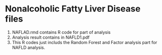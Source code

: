# Nonalcoholic Fatty Liver Disease files
1. NAFLAD.rmd contains R code for part of analysis 
2. Analysis result contains in NAFLD1.pdf
3. This R codes just includs the Random Forest and Factor analysis part for NAFLD analysis.

